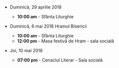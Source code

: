 
* <label>Duminică, 29 aprilie 2018</label>
  * **10:00 am** - Sfânta Liturghie
  
* <label>Duminică, 6 mai 2018</label> Hramul Bisericii
  * **10:00 am** - Sfânta Liturghie
  * **12:00 pm** - Masa festivă de Hram - sala socială

* <label>Joi, 10 mai 2018</label>
  * **07:00 pm** - Cenaclul Literar - Sala socială